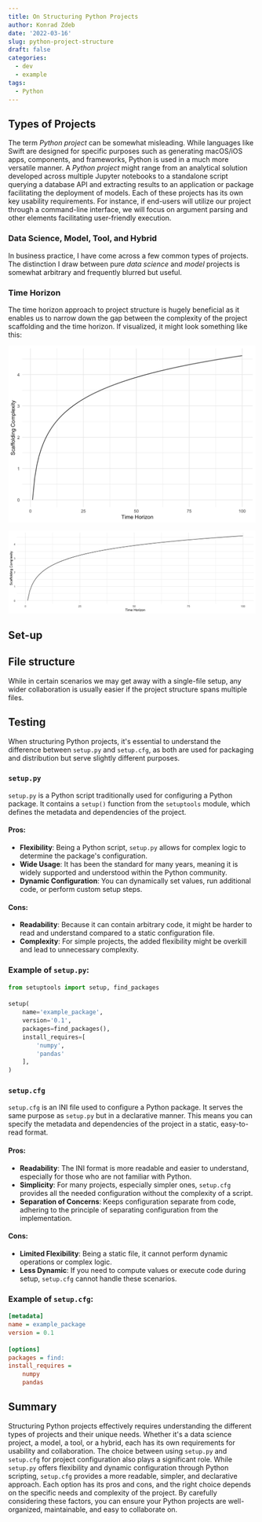 ```yaml
---
title: On Structuring Python Projects
author: Konrad Zdeb
date: '2022-03-16'
slug: python-project-structure
draft: false
categories:
  - dev
  - example
tags:
  - Python
---
```


## Types of Projects

The term *Python project* can be somewhat misleading. While languages like Swift are designed for specific purposes such as generating macOS/iOS apps, components, and frameworks, Python is used in a much more versatile manner. A *Python project* might range from an analytical solution developed across multiple Jupyter notebooks to a standalone script querying a database API and extracting results to an application or package facilitating the deployment of models. Each of these projects has its own key usability requirements. For instance, if end-users will utilize our project through a command-line interface, we will focus on argument parsing and other elements facilitating user-friendly execution.

### Data Science, Model, Tool, and Hybrid

In business practice, I have come across a few common types of projects. The distinction I draw between pure *data science* and *model* projects is somewhat arbitrary and frequently blurred but useful.

### Time Horizon

The time horizon approach to project structure is hugely beneficial as it enables us to narrow down the gap between the complexity of the project scaffolding and the time horizon. If visualized, it might look something like this:

<img src="index_files/figure-html/line_plot_compl-1.png" width="672" />

![Complexity and scaffolding structure ](images/complexity_line.png)

## Set-up

## File structure

While in certain scenarios we may get away with a single-file setup, any wider collaboration is usually easier if the project structure spans multiple files.

## Testing

When structuring Python projects, it's essential to understand the difference between `setup.py` and `setup.cfg`, as both are used for packaging and distribution but serve slightly different purposes.

### `setup.py`

`setup.py` is a Python script traditionally used for configuring a Python package. It contains a `setup()` function from the `setuptools` module, which defines the metadata and dependencies of the project.

#### Pros:
- **Flexibility**: Being a Python script, `setup.py` allows for complex logic to determine the package's configuration.
- **Wide Usage**: It has been the standard for many years, meaning it is widely supported and understood within the Python community.
- **Dynamic Configuration**: You can dynamically set values, run additional code, or perform custom setup steps.

#### Cons:
- **Readability**: Because it can contain arbitrary code, it might be harder to read and understand compared to a static configuration file.
- **Complexity**: For simple projects, the added flexibility might be overkill and lead to unnecessary complexity.

### Example of `setup.py`:

```python
from setuptools import setup, find_packages

setup(
    name='example_package',
    version='0.1',
    packages=find_packages(),
    install_requires=[
        'numpy',
        'pandas'
    ],
)
```
### `setup.cfg`

`setup.cfg` is an INI file used to configure a Python package. It serves the same purpose as `setup.py` but in a declarative manner. This means you can specify the metadata and dependencies of the project in a static, easy-to-read format.

#### Pros:
- **Readability**: The INI format is more readable and easier to understand, especially for those who are not familiar with Python.
- **Simplicity**: For many projects, especially simpler ones, `setup.cfg` provides all the needed configuration without the complexity of a script.
- **Separation of Concerns**: Keeps configuration separate from code, adhering to the principle of separating configuration from the implementation.

#### Cons:
- **Limited Flexibility**: Being a static file, it cannot perform dynamic operations or complex logic.
- **Less Dynamic**: If you need to compute values or execute code during setup, `setup.cfg` cannot handle these scenarios.

### Example of `setup.cfg`:

```ini
[metadata]
name = example_package
version = 0.1

[options]
packages = find:
install_requires =
    numpy
    pandas
```
## Summary

Structuring Python projects effectively requires understanding the different types of projects and their unique needs. Whether it's a data science project, a model, a tool, or a hybrid, each has its own requirements for usability and collaboration. The choice between using `setup.py` and `setup.cfg` for project configuration also plays a significant role. While `setup.py` offers flexibility and dynamic configuration through Python scripting, `setup.cfg` provides a more readable, simpler, and declarative approach. Each option has its pros and cons, and the right choice depends on the specific needs and complexity of the project. By carefully considering these factors, you can ensure your Python projects are well-organized, maintainable, and easy to collaborate on.
